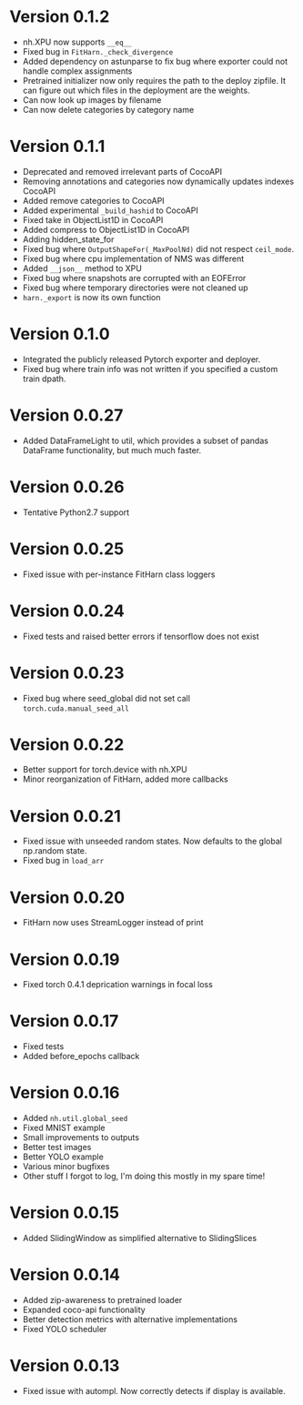 Version 0.1.2
==============
* nh.XPU now supports `__eq__`
* Fixed bug in `FitHarn._check_divergence`
* Added dependency on astunparse to fix bug where exporter could not handle complex assignments
* Pretrained initializer now only requires the path to the deploy zipfile. It can figure out which files in the deployment are the weights.
* Can now look up images by filename
* Can now delete categories by category name


Version 0.1.1
==============
* Deprecated and removed irrelevant parts of CocoAPI
* Removing annotations and categories now dynamically updates indexes CocoAPI
* Added remove categories to CocoAPI
* Added experimental `_build_hashid` to CocoAPI
* Fixed take in ObjectList1D in CocoAPI
* Added compress to ObjectList1D in CocoAPI
* Adding hidden_state_for
* Fixed bug where `OutputShapeFor(_MaxPoolNd)` did not respect `ceil_mode`.
* Fixed bug where cpu implementation of NMS was different
* Added `__json__` method to XPU
* Fixed bug where snapshots are corrupted with an EOFError
* Fixed bug where temporary directories were not cleaned up
* `harn._export` is now its own function


Version 0.1.0
==============
* Integrated the publicly released Pytorch exporter and deployer.
* Fixed bug where train info was not written if you specified a custom train dpath.


Version 0.0.27
==============
* Added DataFrameLight to util, which provides a subset of pandas DataFrame functionality, but much much faster.


Version 0.0.26
==============
* Tentative Python2.7 support


Version 0.0.25
==============
* Fixed issue with per-instance FitHarn class loggers


Version 0.0.24
==============
* Fixed tests and raised better errors if tensorflow does not exist


Version 0.0.23
==============
* Fixed bug where seed_global did not set call `torch.cuda.manual_seed_all`


Version 0.0.22
==============
* Better support for torch.device with nh.XPU
* Minor reorganization of FitHarn, added more callbacks



Version 0.0.21
==============
* Fixed issue with unseeded random states. Now defaults to the global np.random state.
* Fixed bug in `load_arr`


Version 0.0.20
==============
* FitHarn now uses StreamLogger instead of print


Version 0.0.19
==============
* Fixed torch 0.4.1 deprication warnings in focal loss


Version 0.0.17
==============
* Fixed tests
* Added before_epochs callback



Version 0.0.16
==============
* Added `nh.util.global_seed`
* Fixed MNIST example
* Small improvements to outputs
* Better test images
* Better YOLO example
* Various minor bugfixes
* Other stuff I forgot to log, I'm doing this mostly in my spare time!


Version 0.0.15
==============
* Added SlidingWindow as simplified alternative to SlidingSlices


Version 0.0.14
==============
* Added zip-awareness to pretrained loader 
* Expanded coco-api functionality
* Better detection metrics with alternative implementations
* Fixed YOLO scheduler


Version 0.0.13
==============
* Fixed issue with autompl. Now correctly detects if display is available. 

